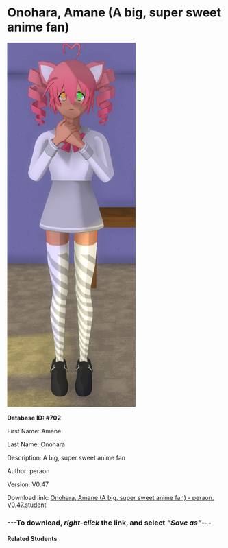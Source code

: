 # Onohara, Amane (A big, super sweet anime fan)

<img src="Files/Onohara, Amane (A big, super sweet anime fan).png" title="Onohara, Amane (A big, super sweet anime fan) - peraon, V0.47">

**Database ID: #702**

First Name: Amane

Last Name: Onohara

Description: A big, super sweet anime fan

Author: peraon

Version: V0.47

Download link: <a href="https://raw.githubusercontent.com/Arbiter1223/Daigaku-Gurashi-Custom-Students/master/Students/Files/Onohara%2C%20Amane%20(A%20big%2C%20super%20sweet%20anime%20fan)%20-%20peraon%2C%20V0.47.student">Onohara, Amane (A big, super sweet anime fan) - peraon, V0.47.student</a>

### ---**To download, _right-click_ the link, and select _"Save as"_**---

#### Related Students

